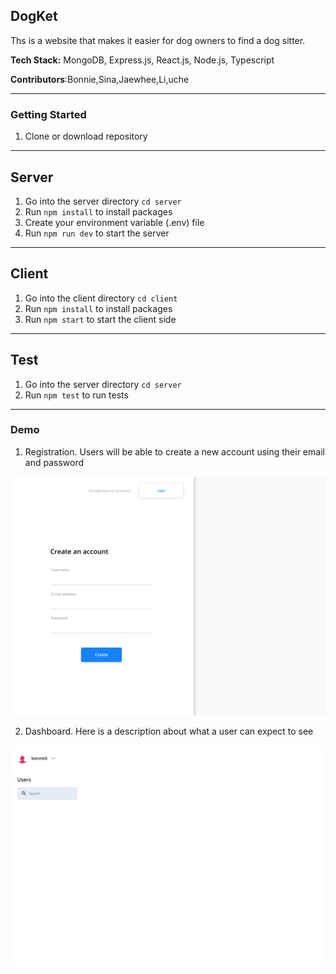 ## DogKet

Ths is a website that makes it easier for dog owners to find a dog sitter.


**Tech Stack:** MongoDB, Express.js, React.js, Node.js, Typescript

**Contributors**:Bonnie,Sina,Jaewhee,Li,uche 

---

### Getting Started

1. Clone or download repository

---

## Server

1. Go into the server directory `cd server`
2. Run `npm install` to install packages
3. Create your environment variable (.env) file
4. Run `npm run dev` to start the server

---

## Client

1. Go into the client directory `cd client`
2. Run `npm install` to install packages
3. Run `npm start` to start the client side

---

## Test

1. Go into the server directory `cd server`
2. Run `npm test` to run tests

---

### Demo

1. Registration. Users will be able to create a new account using their email and password

![Signup Demo](demo/images/signup.png)

2. Dashboard. Here is a description about what a user can expect to see

![Dashboard](demo/images/dashboard.png)
